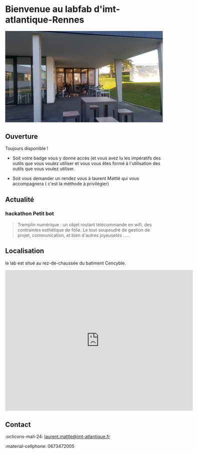 # Bienvenue au labfab d'imt-atlantique-Rennes

![](assets/labfabext.png)  

## Ouverture 

Toujours disponible !

- Soit votre badge vous y donne accès (et vous avez lu [](Regles.md) les impératifs des outils que vous voulez utiliser et vous vous êtes formé à l'utilisation des outils que vous voulez utiliser.
  
- Soit vous demander un rendez vous à laurent Mattlé qui vous accompagnera ( c'est la méthode à privilégier)


## Actualité

### hackathon Petit bot

> Tremplin numérique : un objet roulant télécommande en wifi, des contraintes esthétique de folie.
> Le tout soupoudré de gestion de projet, communication, et bien d'autres joyeusetés .....

## Localisation
le lab est situé au rez-de-chaussée du batiment Cencyble.

<iframe src="https://www.google.com/maps/embed?pb=!1m18!1m12!1m3!1d1102.0602684196567!2d-1.6299611430085004!3d48.11980847214432!2m3!1f0!2f0!3f0!3m2!1i1024!2i768!4f13.1!3m3!1m2!1s0x480edec2e1365769%3A0xc72570a271e838c1!2sRue%20de%20la%20Ch%C3%A2taigneraie%2C%2035510%20Cesson-S%C3%A9vign%C3%A9!5e1!3m2!1sfr!2sfr!4v1665050385612!5m2!1sfr!2sfr" width="600" height="450" style="border:0;" allowfullscreen="" loading="lazy" referrerpolicy="no-referrer-when-downgrade"></iframe>


## Contact

:octicons-mail-24: laurent.mattle@imt-atlantique.fr

:material-cellphone: 0673472005
